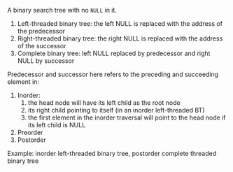 A binary search tree with no `NULL` in it.

1. Left-threaded binary tree: the left NULL is replaced with the address of the predecessor
2. Right-threaded binary tree: the right NULL is replaced with the address of the successor
3. Complete binary tree: left NULL replaced by predecessor and right NULL by successor

Predecessor and successor here refers to the preceding and succeeding element in:
1. Inorder:
    1. the head node will have its left child as the root node
    2. its right child pointing to itself (in an inorder left-threaded BT)
    3. the first element in the inorder traversal will point to the head node if its left child is NULL
3. Preorder
4. Postorder

Example: inorder left-threaded binary tree, postorder complete threaded binary tree

